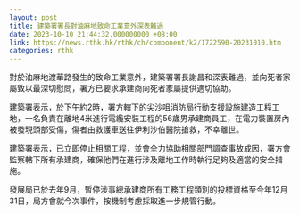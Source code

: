 ```yaml
---
layout: post
title: 建築署署長對油麻地致命工業意外深表難過
date: 2023-10-10 21:44:32.000000000 +08:00
link: https://news.rthk.hk/rthk/ch/component/k2/1722590-20231010.htm
categories: rthk
---
```


對於油麻地渡華路發生的致命工業意外，建築署署長謝昌和深表難過，並向死者家屬致以最深切慰問，署方已要求承建商向死者家屬提供適切協助。 

建築署表示，於下午約2時，署方轄下的尖沙咀消防局行動支援設施建造工程工地，一名負責在離地4米進行電䌫安裝工程的56歲男承建商員工，在電力裝置房內被發現頭部受傷，傷者由救護車送往伊利沙伯醫院搶救，不幸離世。
 
建築署表示，已立即停止相關工程，並會全力協助相關部門調查事故成因，署方會監察轄下所有承建商，確保他們在進行涉及離地工作時執行足夠及適當的安全措施。

發展局已於去年9月，暫停涉事總承建商所有工務工程類別的投標資格至今年12月31日，局方會就今次事件，按機制考慮採取進一步規管行動。
